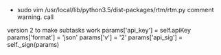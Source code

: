 * sudo vim /usr/local/lib/python3.5/dist-packages/rtm/rtm.py 
   comment warning. call

version 2 to make subtasks work
     params['api_key'] = self.apiKey
     params['format'] = 'json'
     params['v'] = '2'
     params['api_sig'] = self._sign(params)


